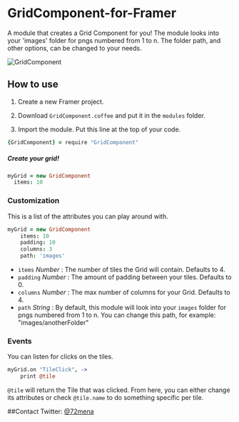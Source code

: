 # GridComponent-for-Framer
A module that creates a Grid Component for you! The module looks into your 'images' folder for pngs numbered from 1 to n. The folder path, and other options, can be changed to your needs.


![GridComponent](http://setentaydos.com/GridComponent.jpg)


## How to use

1. Create a new Framer project.

2. Download `GridComponent.coffee` and put it in the `modules` folder.

3. Import the module. Put this line at the top of your code.
```coffeescript
{GridComponent} = require "GridComponent"
```

##### Create your grid!
```coffeescript
myGrid = new GridComponent
  items: 10
```


### Customization

This is a list of the attributes you can play around with.
```coffeescript
myGrid = new GridComponent
	items: 10
	padding: 10
	columns: 3
	path: 'images'
```

- `items` *Number* : The number of tiles the Grid will contain. Defaults to 4.
- `padding` *Number* : The amount of padding between your tiles. Defaults to 0.
- `columns` *Number* : The max number of columns for your Grid. Defaults to 4.
- `path` *String* : By default, this module will look into your `images` folder for pngs numbered from 1 to n. You can change this path, for example: "images/anotherFolder"


### Events

You can listen for clicks on the tiles.
```coffeescript
myGrid.on "TileClick", ->
	print @tile
```
`@tile` will return the Tile that was clicked. From here, you can either change its attributes or check `@tile.name` to do something specific per tile.



##Contact
Twitter: [@72mena](http://twitter.com/72mena)
